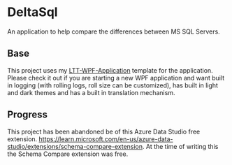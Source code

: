 # DeltaSql
An application to help compare the differences between MS SQL Servers.

## Base
This project uses my [LTT-WPF-Application](https://github.com/AaronAmberman/LTT-WPF-Application) template for the application. Please check it out if you are starting a new WPF application and want built in logging (with rolling logs, roll size can be customized), has built in light and dark themes and has a built in translation mechanism.

## Progress
This project has been abandoned be of this Azure Data Studio free extension. https://learn.microsoft.com/en-us/azure-data-studio/extensions/schema-compare-extension. At the time of writing this the Schema Compare extension was free.
